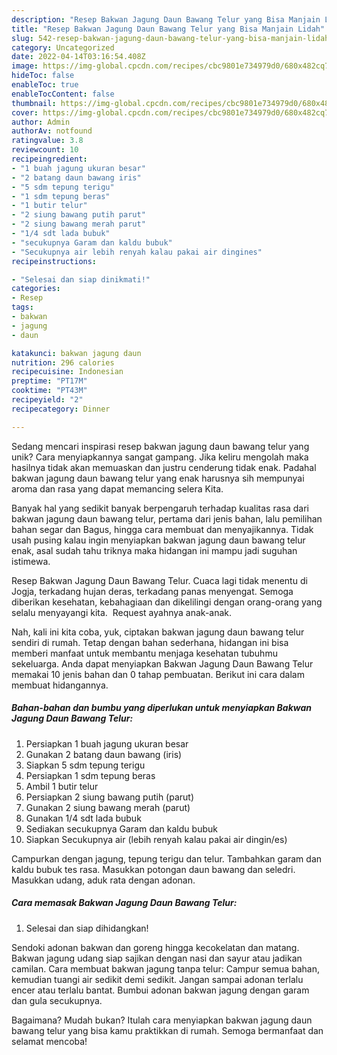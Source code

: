 ```yaml
---
description: "Resep Bakwan Jagung Daun Bawang Telur yang Bisa Manjain Lidah"
title: "Resep Bakwan Jagung Daun Bawang Telur yang Bisa Manjain Lidah"
slug: 542-resep-bakwan-jagung-daun-bawang-telur-yang-bisa-manjain-lidah
category: Uncategorized
date: 2022-04-14T03:16:54.408Z
image: https://img-global.cpcdn.com/recipes/cbc9801e734979d0/680x482cq70/bakwan-jagung-daun-bawang-telur-foto-resep-utama.jpg
hideToc: false
enableToc: true
enableTocContent: false
thumbnail: https://img-global.cpcdn.com/recipes/cbc9801e734979d0/680x482cq70/bakwan-jagung-daun-bawang-telur-foto-resep-utama.jpg
cover: https://img-global.cpcdn.com/recipes/cbc9801e734979d0/680x482cq70/bakwan-jagung-daun-bawang-telur-foto-resep-utama.jpg
author: Admin
authorAv: notfound
ratingvalue: 3.8
reviewcount: 10
recipeingredient:
- "1 buah jagung ukuran besar"
- "2 batang daun bawang iris"
- "5 sdm tepung terigu"
- "1 sdm tepung beras"
- "1 butir telur"
- "2 siung bawang putih parut"
- "2 siung bawang merah parut"
- "1/4 sdt lada bubuk"
- "secukupnya Garam dan kaldu bubuk"
- "Secukupnya air lebih renyah kalau pakai air dingines"
recipeinstructions:

- "Selesai dan siap dinikmati!"
categories:
- Resep
tags:
- bakwan
- jagung
- daun

katakunci: bakwan jagung daun 
nutrition: 296 calories
recipecuisine: Indonesian
preptime: "PT17M"
cooktime: "PT43M"
recipeyield: "2"
recipecategory: Dinner

---
```





Sedang mencari inspirasi resep bakwan jagung daun bawang telur yang unik? Cara menyiapkannya sangat gampang. Jika keliru mengolah maka hasilnya tidak akan memuaskan dan justru cenderung tidak enak. Padahal bakwan jagung daun bawang telur yang enak harusnya sih mempunyai aroma dan rasa yang dapat memancing selera Kita.





Banyak hal yang sedikit banyak berpengaruh terhadap kualitas rasa dari bakwan jagung daun bawang telur, pertama dari jenis bahan, lalu pemilihan bahan segar dan Bagus, hingga cara membuat dan menyajikannya. Tidak usah pusing kalau ingin menyiapkan bakwan jagung daun bawang telur enak,      asal sudah tahu triknya maka hidangan ini mampu jadi suguhan istimewa.














Resep Bakwan Jagung Daun Bawang Telur. Cuaca lagi tidak menentu di Jogja, terkadang hujan deras, terkadang panas menyengat. Semoga diberikan kesehatan, kebahagiaan dan dikelilingi dengan orang-orang yang selalu menyayangi kita. ️ Request ayahnya anak-anak.






Nah, kali ini kita coba, yuk, ciptakan bakwan jagung daun bawang telur sendiri di rumah. Tetap dengan bahan sederhana, hidangan ini bisa memberi manfaat untuk membantu menjaga kesehatan tubuhmu sekeluarga. Anda dapat menyiapkan Bakwan Jagung Daun Bawang Telur memakai 10 jenis bahan dan 0 tahap pembuatan. Berikut ini cara dalam membuat hidangannya.

<!--inarticleads1-->

##### Bahan-bahan dan bumbu yang diperlukan untuk menyiapkan Bakwan Jagung Daun Bawang Telur:

1. Persiapkan 1 buah jagung ukuran besar
1. Gunakan 2 batang daun bawang (iris)
1. Siapkan 5 sdm tepung terigu
1. Persiapkan 1 sdm tepung beras
1. Ambil 1 butir telur
1. Persiapkan 2 siung bawang putih (parut)
1. Gunakan 2 siung bawang merah (parut)
1. Gunakan 1/4 sdt lada bubuk
1. Sediakan secukupnya Garam dan kaldu bubuk
1. Siapkan Secukupnya air (lebih renyah kalau pakai air dingin/es)


Campurkan dengan jagung, tepung terigu dan telur. Tambahkan garam dan kaldu bubuk tes rasa. Masukkan potongan daun bawang dan seledri. Masukkan udang, aduk rata dengan adonan. 

<!--inarticleads2-->

##### Cara memasak Bakwan Jagung Daun Bawang Telur:


1. Selesai dan siap dihidangkan!

Sendoki adonan bakwan dan goreng hingga kecokelatan dan matang. Bakwan jagung udang siap sajikan dengan nasi dan sayur atau jadikan camilan. Cara membuat bakwan jagung tanpa telur: Campur semua bahan, kemudian tuangi air sedikit demi sedikit. Jangan sampai adonan terlalu encer atau terlalu bantat. Bumbui adonan bakwan jagung dengan garam dan gula secukupnya. 

Bagaimana? Mudah bukan? Itulah cara menyiapkan bakwan jagung daun bawang telur yang bisa kamu praktikkan di rumah. Semoga bermanfaat dan selamat mencoba!
